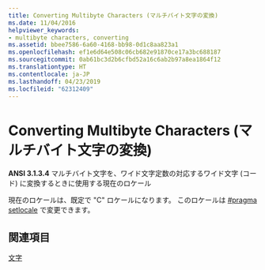 ```yaml
---
title: Converting Multibyte Characters (マルチバイト文字の変換)
ms.date: 11/04/2016
helpviewer_keywords:
- multibyte characters, converting
ms.assetid: bbee7586-6a60-4168-bb98-0d1c8aa823a1
ms.openlocfilehash: ef1e6d64e508c06cb682e91870ce17a3bc688187
ms.sourcegitcommit: 0ab61bc3d2b6cfbd52a16c6ab2b97a8ea1864f12
ms.translationtype: HT
ms.contentlocale: ja-JP
ms.lasthandoff: 04/23/2019
ms.locfileid: "62312409"
---
```

# <a name="converting-multibyte-characters"></a>Converting Multibyte Characters (マルチバイト文字の変換)

**ANSI 3.1.3.4** マルチバイト文字を、ワイド文字定数の対応するワイド文字 (コード) に変換するときに使用する現在のロケール

現在のロケールは、既定で "C" ロケールになります。 このロケールは [#pragma setlocale](../preprocessor/setlocale.md) で変更できます。

## <a name="see-also"></a>関連項目

[文字](../c-language/characters.md)
